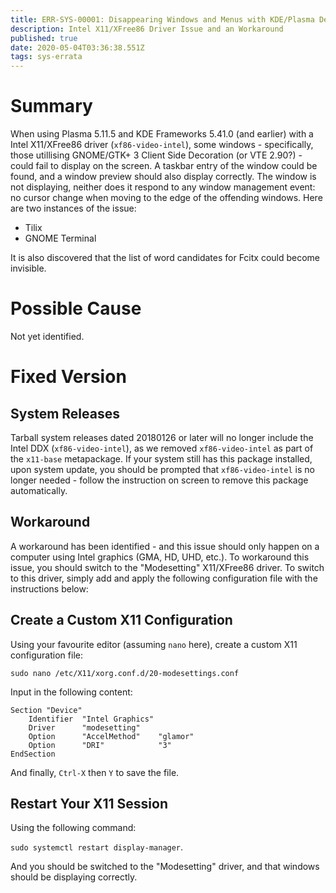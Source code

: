 ```yaml
---
title: ERR-SYS-00001: Disappearing Windows and Menus with KDE/Plasma Desktop using Intel DDX
description: Intel X11/XFree86 Driver Issue and an Workaround
published: true
date: 2020-05-04T03:36:38.551Z
tags: sys-errata
---
```


# Summary

When using Plasma 5.11.5 and KDE Frameworks 5.41.0 (and earlier) with a Intel X11/XFree86 driver (`xf86-video-intel`), some windows - specifically, those utillising GNOME/GTK+ 3 Client Side Decoration (or VTE 2.90?) - could fail to display on the screen. A taskbar entry of the window could be found, and a window preview should also display correctly. The window is not displaying, neither does it respond to any window management event: no cursor change when moving to the edge of the offending windows. Here are two instances of the issue:

- Tilix
- GNOME Terminal

It is also discovered that the list of word candidates for Fcitx could become invisible.

# Possible Cause

Not yet identified.

# Fixed Version

## System Releases

Tarball system releases dated 20180126 or later will no longer include the Intel DDX (`xf86-video-intel`), as we removed `xf86-video-intel` as part of the `x11-base` metapackage. If your system still has this package installed, upon system update, you should be prompted that `xf86-video-intel` is no longer needed - follow the instruction on screen to remove this package automatically.

## Workaround

A workaround has been identified - and this issue should only happen on a computer using Intel graphics (GMA, HD, UHD, etc.). To workaround this issue, you should switch to the "Modesetting" X11/XFree86 driver. To switch to this driver, simply add and apply the following configuration file with the instructions below:

## Create a Custom X11 Configuration

Using your favourite editor (assuming `nano` here), create a custom X11 configuration file:

`sudo nano /etc/X11/xorg.conf.d/20-modesettings.conf`

Input in the following content:

```
Section "Device"
    Identifier  "Intel Graphics"
    Driver      "modesetting"
    Option      "AccelMethod"    "glamor"
    Option      "DRI"            "3"
EndSection
```

And finally, `Ctrl-X` then `Y` to save the file.

## Restart Your X11 Session

Using the following command:

`sudo systemctl restart display-manager`.

And you should be switched to the "Modesetting" driver, and that windows should be displaying correctly.